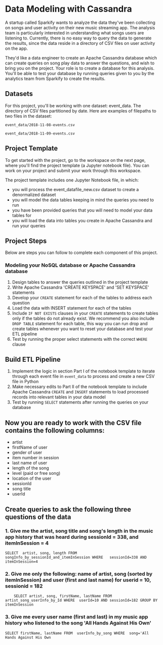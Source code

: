 # Data Modeling with Cassandra

A startup called Sparkify wants to analyze the data they've been collecting on songs and user activity on their new music streaming app. The analysis team is particularly interested in understanding what songs users are listening to. Currently, there is no easy way to query the data to generate the results, since the data reside in a directory of CSV files on user activity on the app.

They'd like a data engineer to create an Apache Cassandra database which can create queries on song play data to answer the questions, and wish to bring you on the project. Your role is to create a database for this analysis. You'll be able to test your database by running queries given to you by the analytics team from Sparkify to create the results.

## Datasets
For this project, you'll be working with one dataset: event_data. The directory of CSV files partitioned by date. Here are examples of filepaths to two files in the dataset:

`event_data/2018-11-08-events.csv`

`event_data/2018-11-09-events.csv`

## Project Template
To get started with the project, go to the workspace on the next page, where you'll find the project template (a Jupyter notebook file). You can work on your project and submit your work through this workspace.

The project template includes one Jupyter Notebook file, in which:

- you will process the event_datafile_new.csv dataset to create a denormalized dataset
- you will model the data tables keeping in mind the queries you need to run
- you have been provided queries that you will need to model your data tables for
- you will load the data into tables you create in Apache Cassandra and run your queries
## Project Steps
 Below are steps you can follow to complete each component of this project.

### Modeling your NoSQL database or Apache Cassandra database
1. Design tables to answer the queries outlined in the project template
2. Write Apache Cassandra 'CREATE KEYSPACE' and 'SET KEYSPACE' statements
3. Develop your `CREATE` statement for each of the tables to address each question
4. Load the data with INSERT statement for each of the tables
5. Include `IF NOT EXISTS` clauses in your `CREATE` statements to create tables only if the tables do not already exist. We recommend you also include `DROP TABLE` statement for each table, this way you can run drop and create tables whenever you want to reset your database and test your ETL pipeline
6. Test by running the proper select statements with the correct `WHERE` clause
## Build ETL Pipeline
1. Implement the logic in section Part I of the notebook template to iterate through each event file in `event_data` to process and create a new CSV file in Python
2. Make necessary edits to Part II of the notebook template to include Apache Cassandra `CREATE` and `INSERT` statements to load processed records into relevant tables in your data model
3. Test by running `SELECT` statements after running the queries on your database



## Now you are ready to work with the CSV file contains the following columns: 
- artist 
- firstName of user
- gender of user
- item number in session
- last name of user
- length of the song
- level (paid or free song)
- location of the user
- sessionId
- song title
- userId

## Create queries to ask the following three questions of the data

### 1. Give me the artist, song title and song's length in the music app history that was heard during  sessionId = 338, and itemInSession  = 4
`SELECT 
      artist, song, length
  FROM 
      songInfo_by_sessionId_and_itemInSession
  WHERE  
      sessionId=338 AND itemInSession=4`


### 2. Give me only the following: name of artist, song (sorted by itemInSession) and user (first and last name) for userid = 10, sessionid = 182
`    SELECT
        artist, song, firstName, lastName
    FROM 
        artist_song_userInfo_by_Id
    WHERE 
        userId=10 AND sessionId=182
    GROUP BY
        itemInSession`

### 3. Give me every user name (first and last) in my music app history who listened to the song 'All Hands Against His Own'

`SELECT
        firstName, lastName
    FROM 
        userInfo_by_song
    WHERE 
        song='All Hands Against His Own`